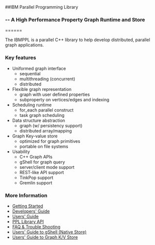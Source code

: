 ##IBM Parallel Programming Library
### --  A High Performance Property Graph Runtime and Store
======

The IBMPPL is a parallel C++ library to help develop distributed, parallel graph applications.

### Key features

- Uniformed graph interface
  + sequential
  + multithreading (concurrent)
  + distributed
- Flexible graph representation
  + graph with user defined properties 
  + subproperty on vertices/edges and indexing
- Scheduling runtime
  + for_each parallel construct
  + task graph scheduling
- Data structure abstraction 
  + graph (w/ persistency support)
  + distributed array/mapping
- Graph Key-value store
  + optimized for graph primitives
  + portable on file systems
- Usability
  + C++ Graph APIs
  + gShell for graph query
  + server/client mode support
  + REST-like API support
  + TinkPop support
  + Gremlin support

<!--### Examples

<b> Under Construction! </b>
-->

### More Information
- [Getting Started](docs/ppl/getting_started.md)
- [Developers' Guide](docs/ppl/developer_guide.md)
- [Users' Guide](docs/ppl/programming_guide.md)
- [PPL Library API](http://ibmppl.github.io/ibmppl/index.html)
- [FAQ & Trouble Shooting](docs/ppl/faq.md)
- [Users' Guide to gShell (Native Store)](docs/gShell/gShell_APIs.md)
- [Users' Guide to Graph K/V Store](docs/gKV/graphKVstore.md)

